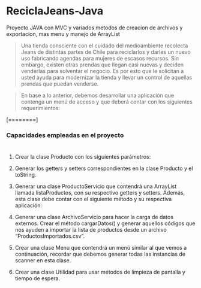 # ReciclaJeans-Java
Proyecto JAVA con MVC y variados metodos de creacion de archivos y exportacion, mas menu y manejo de ArrayList

> Una tienda consciente con el cuidado del medioambiente recolecta Jeans de distintas
partes de Chile para reciclarlos y darles un nuevo uso fabricando agendas para mujeres de escasos recursos. Sin embargo, existen otras prendas que llegan casi nuevas y deciden venderlas para solventar el negocio. Es por esto que le solicitan a usted ayuda para modernizar la tienda y llevar un control de aquellas prendas que puedan venderse. 

>En base a lo anterior, debemos desarrollar una aplicación que contenga un menú de acceso y que deberá contar con los siguientes requerimientos:

[========]

### Capacidades empleadas en el proyecto
# 
1. Crear la clase Producto con los siguientes parámetros:

1. Generar los getters y setters correspondientes en la clase Producto y el toString.

1.   Generar una clase ProductoServicio que contendrá una ArrayList llamada listaProductos, con su respectivo getters y setters. Además, esta clase debe contar con el siguiente método y su respectiva aplicación:

1.  Generar una clase ArchivoServicio para hacer la carga de datos externos. Crear el método cargarDatos() y generar aquellos códigos que nos ayuden a importar la lista de productos desde un archivo “ProductosImportados.csv”.

1.   Crear una clase Menu que contendrá un menú similar al que vemos a continuación, recordar que debemos generar todas las instancias de scanner en esta clase. 

1.  Crear una clase Utilidad para usar métodos de limpieza de pantalla y tiempo de espera.

